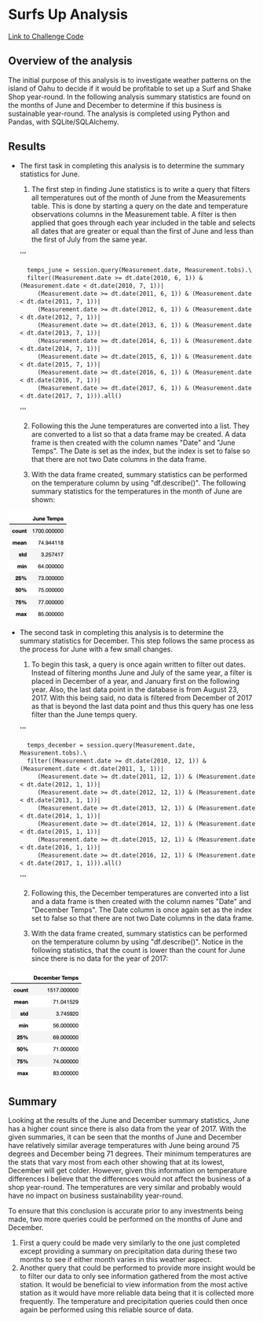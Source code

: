 # Surfs Up Analysis

[Link to Challenge Code](https://github.com/c-geisel/Surfs_Up/blob/main/SurfsUp_Challenge.ipynb)

## Overview of the analysis 
The initial purpose of this analysis is to investigate weather patterns on the island of Oahu to decide if it would be profitable to set up a Surf and Shake Shop year-round. In the following analysis summary statistics are found on the months of June and December to determine if this business is sustainable year-round. The analysis is completed using Python and Pandas, with SQLite/SQLAlchemy.

## Results 
- The first task in completing this analysis is to determine the summary statistics for June.
    1. The first step in finding June statistics is to write a query that filters all temperatures out of the month of June from the Measurements table. This is done by starting a query on the date and temperature observations columns in the Measurement table. A filter is then applied that goes through each year included in the table and selects all dates that are greater or equal than the first of June and less than the first of July from the same year.

    '''

        temps_june = session.query(Measurement.date, Measurement.tobs).\
        filter((Measurement.date >= dt.date(2010, 6, 1)) & (Measurement.date < dt.date(2010, 7, 1))|
           (Measurement.date >= dt.date(2011, 6, 1)) & (Measurement.date < dt.date(2011, 7, 1))|
           (Measurement.date >= dt.date(2012, 6, 1)) & (Measurement.date < dt.date(2012, 7, 1))|
           (Measurement.date >= dt.date(2013, 6, 1)) & (Measurement.date < dt.date(2013, 7, 1))|
           (Measurement.date >= dt.date(2014, 6, 1)) & (Measurement.date < dt.date(2014, 7, 1))|
           (Measurement.date >= dt.date(2015, 6, 1)) & (Measurement.date < dt.date(2015, 7, 1))|
           (Measurement.date >= dt.date(2016, 6, 1)) & (Measurement.date < dt.date(2016, 7, 1))|
           (Measurement.date >= dt.date(2017, 6, 1)) & (Measurement.date < dt.date(2017, 7, 1))).all()

    '''
    
    2. Following this the June temperatures are converted into a list. They are converted to a list so that a data frame may be created. A data frame is then created with the column names "Date" and "June Temps". The Date is set as the index, but the index is set to false so that there are not two Date columns in the data frame. 


    3. With the data frame created, summary statistics can be performed on the temperature column by using "df.describe()". The following summary statistics for the temperatures in the month of June are shown:

![june_temp_stats.png](Images/june_temp_stats.png)

- The second task in completing this analysis is to determine the summary statistics for December. This step follows the same process as the process for June with a few small changes.
    1. To begin this task, a query is once again written to filter out dates. Instead of filtering months June and July of the same year, a filter is placed in December of a year, and January first on the following year. Also, the last data point in the database is from August 23, 2017. With this being said, no data is filtered from December of 2017 as that is beyond the last data point and thus this query has one less filter than the June temps query. 

    '''

        temps_december = session.query(Measurement.date, Measurement.tobs).\
        filter((Measurement.date >= dt.date(2010, 12, 1)) & (Measurement.date < dt.date(2011, 1, 1))|
           (Measurement.date >= dt.date(2011, 12, 1)) & (Measurement.date < dt.date(2012, 1, 1))|
           (Measurement.date >= dt.date(2012, 12, 1)) & (Measurement.date < dt.date(2013, 1, 1))|
           (Measurement.date >= dt.date(2013, 12, 1)) & (Measurement.date < dt.date(2014, 1, 1))|
           (Measurement.date >= dt.date(2014, 12, 1)) & (Measurement.date < dt.date(2015, 1, 1))|
           (Measurement.date >= dt.date(2015, 12, 1)) & (Measurement.date < dt.date(2016, 1, 1))|
           (Measurement.date >= dt.date(2016, 12, 1)) & (Measurement.date < dt.date(2017, 1, 1))).all()
    '''
    
    2. Following this, the December temperatures are converted into a list and a data frame is then created with the column names "Date" and "December Temps". The Date column is once again set as the index set to false so that there are not two Date columns in the data frame. 


    3. With the data frame created, summary statistics can be performed on the temperature column by using "df.describe()". Notice in the following statistics, that the count is lower than the count for June since there is no data for the year of 2017:

![december_temp_stats.png](Images/december_temp_stats.png)

## Summary 
Looking at the results of the June and December summary statistics, June has a higher count since there is also data from the year of 2017. With the given summaries, it can be seen that the months of June and December have relatively similar average temperatures with June being around 75 degrees and December being 71 degrees. Their minimum temperatures are the stats that vary most from each other showing that at its lowest, December will get colder. However, given this information on temperature differences I believe that the differences would not affect the business of a shop year-round. The temperatures are very similar and probably would have no impact on business sustainability year-round. 

To ensure that this conclusion is accurate prior to any investments being made, two more queries could be performed on the months of June and December.
1. First a query could be made very similarly to the one just completed except providing a summary on precipitation data during these two months to see if either month varies in this weather aspect. 
2. Another query that could be performed to provide more insight would be to filter our data to only see information gathered from the most active station. It would be beneficial to view information from the most active station as it would have more reliable data being that it is collected more frequently. The temperature and precipitation queries could then once again be performed using this reliable source of data.

